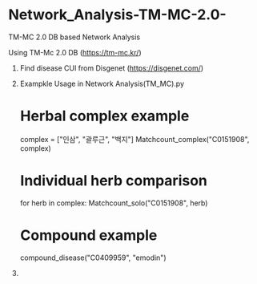 # Network_Analysis-TM-MC-2.0-
TM-MC 2.0 DB based Network Analysis

Using TM-Mc 2.0 DB (https://tm-mc.kr/)

1. Find disease CUI from Disgenet (https://disgenet.com/)

2. Exampkle Usage in Network Analysis(TM_MC).py
   
   # Herbal complex example
    complex = ["인삼", "괄루근", "백지"]
    Matchcount_complex("C0151908", complex)

    # Individual herb comparison
    for herb in complex:
        Matchcount_solo("C0151908", herb)

    # Compound example
    compound_disease("C0409959", "emodin")


3. 
